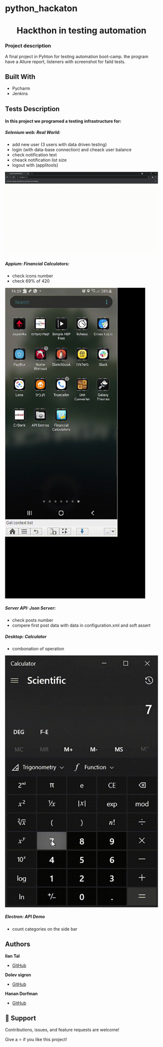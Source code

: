# python_hackaton

<h1 align="center">Hackthon in testing automation</h1>
<h3>Project description</h3>
<p>
A final project in Pyhton for testing automation boot-camp. the program have a Allure report, listeners with screenshot for faild tests. 
</p>


## Built With
- Pycharm
- Jenkins

## Tests Description
<h4>In this project we programed a testing infrastructure for:</h4>
<h5>Selenium web: Real World:</h5>


- add new user (3 users with data driven testing)
- login (with data-base connection) and cheack user balance
- check notification text
- cheack notification list size
- logout with (applitools)

![caption](https://github.com/ilantal321/videos/blob/main/Cypress%20Real%20World%20App%20-%20Google%20Chrome%202021-12-28%2016-48-32.gif)


<h5>Appium: Financial Calculators:</h5>

- check icons number
- check 69% of 420


![caption](https://github.com/ilantal321/videos/blob/main/adb_SM-G965F%202021-12-28%2017-00-01.gif)


<h5>Server API: Json Server:</h5>

- check posts number
- compere first post data with data in configuration.xml and soft assert

<h5>Desktop: Calculator</h5>

- combonation of operation

![caption](https://github.com/ilantal321/videos/blob/main/Calculator%202021-12-28%2017-10-37.gif)


<h5>Electron: API Demo</h5>

- count categories on the side bar


## Authors
**Ilan Tal**
- [GitHub](https://github.com/ilantal321 )

**Dolev sigron**
- [GitHub](https://github.com/dolevda)

**Hanan Dorfman**
- [GitHub](https://github.com/Hanan2412)



## 🤝 Support

Contributions, issues, and feature requests are welcome!

Give a ⭐️ if you like this project!
